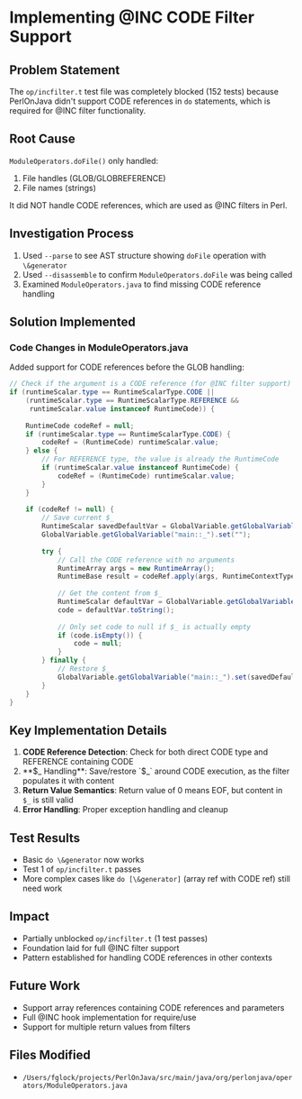 # Implementing @INC CODE Filter Support

## Problem Statement
The `op/incfilter.t` test file was completely blocked (152 tests) because PerlOnJava didn't support CODE references in `do` statements, which is required for @INC filter functionality.

## Root Cause
`ModuleOperators.doFile()` only handled:
1. File handles (GLOB/GLOBREFERENCE)
2. File names (strings)

It did NOT handle CODE references, which are used as @INC filters in Perl.

## Investigation Process
1. Used `--parse` to see AST structure showing `doFile` operation with `\&generator`
2. Used `--disassemble` to confirm `ModuleOperators.doFile` was being called
3. Examined `ModuleOperators.java` to find missing CODE reference handling

## Solution Implemented

### Code Changes in ModuleOperators.java
Added support for CODE references before the GLOB handling:

```java
// Check if the argument is a CODE reference (for @INC filter support)
if (runtimeScalar.type == RuntimeScalarType.CODE || 
    (runtimeScalar.type == RuntimeScalarType.REFERENCE && 
     runtimeScalar.value instanceof RuntimeCode)) {
    
    RuntimeCode codeRef = null;
    if (runtimeScalar.type == RuntimeScalarType.CODE) {
        codeRef = (RuntimeCode) runtimeScalar.value;
    } else {
        // For REFERENCE type, the value is already the RuntimeCode
        if (runtimeScalar.value instanceof RuntimeCode) {
            codeRef = (RuntimeCode) runtimeScalar.value;
        }
    }
    
    if (codeRef != null) {
        // Save current $_ 
        RuntimeScalar savedDefaultVar = GlobalVariable.getGlobalVariable("main::_");
        GlobalVariable.getGlobalVariable("main::_").set("");
        
        try {
            // Call the CODE reference with no arguments
            RuntimeArray args = new RuntimeArray();
            RuntimeBase result = codeRef.apply(args, RuntimeContextType.SCALAR);
            
            // Get the content from $_
            RuntimeScalar defaultVar = GlobalVariable.getGlobalVariable("main::_");
            code = defaultVar.toString();
            
            // Only set code to null if $_ is actually empty
            if (code.isEmpty()) {
                code = null;
            }
        } finally {
            // Restore $_
            GlobalVariable.getGlobalVariable("main::_").set(savedDefaultVar.toString());
        }
    }
}
```

## Key Implementation Details
1. **CODE Reference Detection**: Check for both direct CODE type and REFERENCE containing CODE
2. **$_ Handling**: Save/restore `$_` around CODE execution, as the filter populates it with content
3. **Return Value Semantics**: Return value of 0 means EOF, but content in `$_` is still valid
4. **Error Handling**: Proper exception handling and cleanup

## Test Results
- Basic `do \&generator` now works
- Test 1 of `op/incfilter.t` passes
- More complex cases like `do [\&generator]` (array ref with CODE ref) still need work

## Impact
- Partially unblocked `op/incfilter.t` (1 test passes)
- Foundation laid for full @INC filter support
- Pattern established for handling CODE references in other contexts

## Future Work
- Support array references containing CODE references and parameters
- Full @INC hook implementation for require/use
- Support for multiple return values from filters

## Files Modified
- `/Users/fglock/projects/PerlOnJava/src/main/java/org/perlonjava/operators/ModuleOperators.java`
